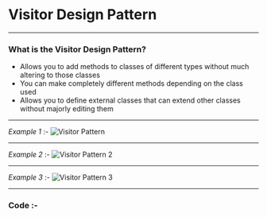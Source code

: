 # Visitor Design Pattern
****
### What is the Visitor Design Pattern?
-	Allows you to add methods to classes of different types without much altering to those classes
-	You can make completely different methods depending on the class used
-	Allows you to define external classes that can extend other classes without majorly editing them
****
_Example 1_ :-
![Visitor Pattern](https://i.stack.imgur.com/PpfGR.png)
****
_Example 2_ :-
![Visitor Pattern 2](https://upload.wikimedia.org/wikipedia/en/thumb/e/eb/Visitor_design_pattern.svg/430px-Visitor_design_pattern.svg.png)
****
_Example 3_ :-
![Visitor Pattern 3](https://images0.cnblogs.com/blog/325852/201305/12101923-a29bb958f2d149cfae9f353a21a03ef2.png)
****

### Code :-
<script src="https://gist.github.com/KushalKatta/9163394578a87c81467b5b6d4ea1784d.js"></script>
